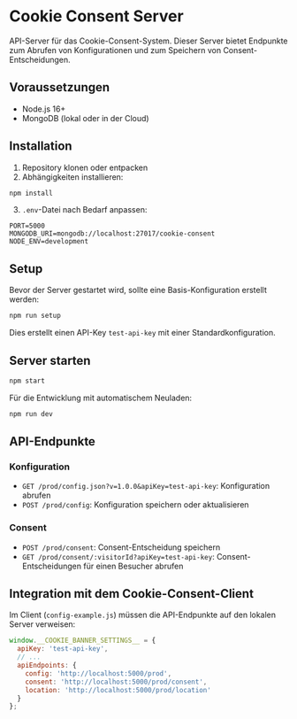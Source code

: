 # Cookie Consent Server

API-Server für das Cookie-Consent-System. Dieser Server bietet Endpunkte zum Abrufen von Konfigurationen und zum Speichern von Consent-Entscheidungen.

## Voraussetzungen

- Node.js 16+
- MongoDB (lokal oder in der Cloud)

## Installation

1. Repository klonen oder entpacken
2. Abhängigkeiten installieren:

```bash
npm install
```

3. `.env`-Datei nach Bedarf anpassen:

```
PORT=5000
MONGODB_URI=mongodb://localhost:27017/cookie-consent
NODE_ENV=development
```

## Setup

Bevor der Server gestartet wird, sollte eine Basis-Konfiguration erstellt werden:

```bash
npm run setup
```

Dies erstellt einen API-Key `test-api-key` mit einer Standardkonfiguration.

## Server starten

```bash
npm start
```

Für die Entwicklung mit automatischem Neuladen:

```bash
npm run dev
```

## API-Endpunkte

### Konfiguration

- `GET /prod/config.json?v=1.0.0&apiKey=test-api-key`: Konfiguration abrufen
- `POST /prod/config`: Konfiguration speichern oder aktualisieren

### Consent

- `POST /prod/consent`: Consent-Entscheidung speichern
- `GET /prod/consent/:visitorId?apiKey=test-api-key`: Consent-Entscheidungen für einen Besucher abrufen

## Integration mit dem Cookie-Consent-Client

Im Client (`config-example.js`) müssen die API-Endpunkte auf den lokalen Server verweisen:

```javascript
window.__COOKIE_BANNER_SETTINGS__ = {
  apiKey: 'test-api-key',
  // ...
  apiEndpoints: {
    config: 'http://localhost:5000/prod',
    consent: 'http://localhost:5000/prod/consent',
    location: 'http://localhost:5000/prod/location'
  }
};
``` 